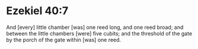 # Ezekiel 40:7

And [every] little chamber [was] one reed long, and one reed broad; and between the little chambers [were] five cubits; and the threshold of the gate by the porch of the gate within [was] one reed.